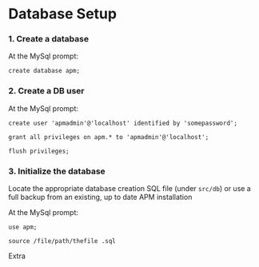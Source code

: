 # Database Setup

### 1. Create a database

At the MySql prompt:

``create database apm;``

### 2. Create a DB user

At the MySql prompt:

``create user 'apmadmin'@'localhost' identified by 'somepassword';``

``grant all privileges on apm.* to 'apmadmin'@'localhost';``

``flush privileges;``

### 3. Initialize the database

Locate the appropriate database creation SQL file (under ```src/db```) or use a full backup from
an existing, up to date APM installation

At the MySql prompt:

``use apm;``

``source /file/path/thefile .sql``

Extra